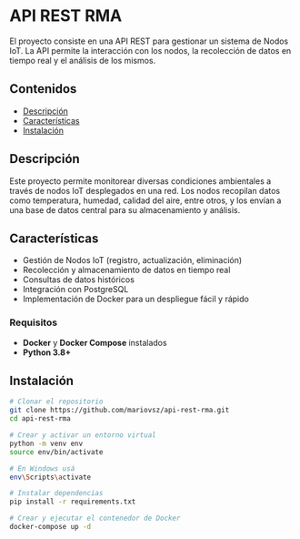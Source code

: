 # API REST RMA

El proyecto consiste en una API REST para gestionar un sistema de Nodos IoT. La API permite la interacción con los nodos, la recolección de datos en tiempo real y el análisis de los mismos.

## Contenidos

- [Descripción](#descripción)
- [Características](#características)
- [Instalación](#instalación)
<!-- - [Uso](#uso)
- [Estructura del Proyecto](#estructura-del-proyecto)
  -->

## Descripción

Este proyecto permite monitorear diversas condiciones ambientales a través de nodos IoT desplegados en una red. Los nodos recopilan datos como temperatura, humedad, calidad del aire, entre otros, y los envían a una base de datos central para su almacenamiento y análisis.

## Características

- Gestión de Nodos IoT (registro, actualización, eliminación)
- Recolección y almacenamiento de datos en tiempo real
- Consultas de datos históricos
- Integración con PostgreSQL
- Implementación de Docker para un despliegue fácil y rápido

### Requisitos

- **Docker** y **Docker Compose** instalados
- **Python 3.8+**

## Instalación

```bash
# Clonar el repositorio
git clone https://github.com/mariovsz/api-rest-rma.git
cd api-rest-rma

# Crear y activar un entorno virtual
python -m venv env
source env/bin/activate

# En Windows usá
env\Scripts\activate

# Instalar dependencias
pip install -r requirements.txt

# Crear y ejecutar el contenedor de Docker
docker-compose up -d
```
